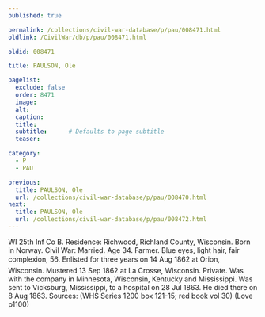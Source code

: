 ```yaml
---
published: true

permalink: /collections/civil-war-database/p/pau/008471.html
oldlink: /CivilWar/db/p/pau/008471.html

oldid: 008471

title: PAULSON, Ole

pagelist:
  exclude: false
  order: 8471
  image: 
  alt:
  caption:
  title:
  subtitle:      # Defaults to page subtitle
  teaser:

category: 
  - P 
  - PAU

previous:
  title: PAULSON, Ole
  url: /collections/civil-war-database/p/pau/008470.html  
next:
  title: PAULSON, Ole
  url: /collections/civil-war-database/p/pau/008472.html   
---
```

WI 25th Inf Co B. Residence: Richwood, Richland County, Wisconsin. Born in Norway. Civil War: Married. Age 34. Farmer. Blue eyes, light hair, fair complexion, 5&#146;6&#148;. Enlisted for three years on 14 Aug 1862 at Orion, Wisconsin. Mustered 13 Sep 1862 at La Crosse, Wisconsin. Private. Was with the company in Minnesota, Wisconsin, Kentucky and Mississippi. Was sent to Vicksburg, Mississippi, to a hospital on 28 Jul 1863. He died there on 8 Aug 1863. Sources: (WHS Series 1200 box 121-15; red book vol 30) (Love p1100)